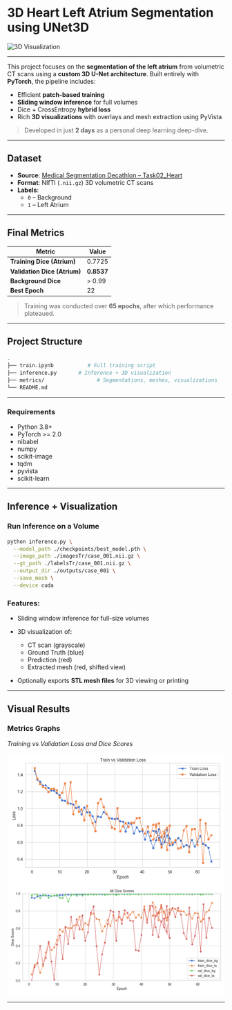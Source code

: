 # 3D Heart Left Atrium Segmentation using UNet3D

![3D Visualization](./inference.gif)

---

This project focuses on the **segmentation of the left atrium** from volumetric CT scans using a **custom 3D U-Net architecture**. Built entirely with **PyTorch**, the pipeline includes:

- Efficient **patch-based training**
- **Sliding window inference** for full volumes
- Dice + CrossEntropy **hybrid loss**
- Rich **3D visualizations** with overlays and mesh extraction using PyVista

> Developed in just **2 days** as a personal deep learning deep-dive.

---

## Dataset

- **Source**: [Medical Segmentation Decathlon – Task02_Heart](http://medicaldecathlon.com/)
- **Format**: NIfTI (`.nii.gz`) 3D volumetric CT scans
- **Labels**:  
  - `0` – Background  
  - `1` – Left Atrium

---

## Final Metrics

| Metric                | Value     |
|-----------------------|-----------|
| **Training Dice (Atrium)** | 0.7725    |
| **Validation Dice (Atrium)** | **0.8537** |
| **Background Dice**   | > 0.99    |
| **Best Epoch**        | 22        |

> Training was conducted over **65 epochs**, after which performance plateaued.

---

## Project Structure

```bash
.
├── train.ipynb           # Full training script
├── inference.py       # Inference + 3D visualization
├── metrics/                 # Segmentations, meshes, visualizations
└── README.md
````

---

### Requirements

* Python 3.8+
* PyTorch >= 2.0
* nibabel
* numpy
* scikit-image
* tqdm
* pyvista
* scikit-learn


---

## Inference + Visualization

### Run Inference on a Volume

```bash
python inference.py \
  --model_path ./checkpoints/best_model.pth \
  --image_path ./imagesTr/case_001.nii.gz \
  --gt_path ./labelsTr/case_001.nii.gz \
  --output_dir ./outputs/case_001 \
  --save_mesh \
  --device cuda
```

### Features:

* Sliding window inference for full-size volumes
* 3D visualization of:

  * CT scan (grayscale)
  * Ground Truth (blue)
  * Prediction (red)
  * Extracted mesh (red, shifted view)
* Optionally exports **STL mesh files** for 3D viewing or printing

---

## Visual Results

### Metrics Graphs

*Training vs Validation Loss and Dice Scores*

![Loss Curve](./metrics/loss_curve.png)
![Dice Score](./metrics/all_dice.png)


---
